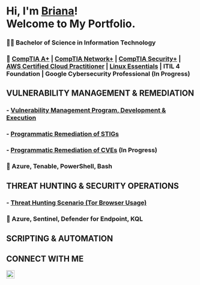 # Hi, I'm <a href="https://www.linkedin.com/in/brianalwillis/">Briana</a>!<br>Welcome to My Portfolio.

### 👩‍🎓 Bachelor of Science in Information Technology
### 📃 [CompTIA A+](https://www.credly.com/earner/earned/badge/b053f3c0-6e80-4d2e-bb8c-f8f4f8172a40) | [CompTIA Network+](https://www.credly.com/earner/earned/badge/8ca33678-28c0-4119-b5b4-822a320eb803) | [CompTIA Security+](https://www.credly.com/earner/earned/badge/da5ce54c-26da-4b7e-849b-182c826863c5) | [AWS Certified Cloud Practitioner](https://www.credly.com/earner/earned/badge/6f187de9-6d92-4634-b4a7-d0c02943d1af) | [Linux Essentials](https://www.credly.com/earner/earned/badge/043dea14-3383-4b88-86bd-e26f7be1d630) | ITIL 4 Foundation | Google Cybersecurity Professional (In Progress)

## VULNERABILITY MANAGEMENT & REMEDIATION

### - [Vulnerability Management Program, Development & Execution](https://github.com/brianalwillis/vulnerability-management-program) 
### - [Programmatic Remediation of STIGs](https://github.com/brianalwillis/programmatic-vulnerability-remediation)
### - [Programmatic Remediation of CVEs](https://github.com/brianalwillis/programmatic-remediation-CVE) (In Progress)
### 🧰 Azure, Tenable, PowerShell, Bash

## THREAT HUNTING & SECURITY OPERATIONS 

### - [Threat Hunting Scenario (Tor Browser Usage)](https://github.com/brianalwillis/threat-hunting-scenario-tor/blob/main/README.md)
### 🧰 Azure, Sentinel, Defender for Endpoint, KQL

## SCRIPTING & AUTOMATION



## CONNECT WITH ME 

[<img align="left" alt="Briana Willis | LinkedIn" width="22px" src="https://cdn.jsdelivr.net/npm/simple-icons@v3/icons/linkedin.svg" />][linkedin]

[linkedin]: https://linkedin.com/in/brianalwillis

<!--
<img width="35" alt="image" src="https://github.com/user-attachments/assets/2f41c7cd-5ea8-4475-b451-a37161b6c3fb"> 
<img width="35" alt="image" src="https://github.com/user-attachments/assets/77649969-9910-4994-8b96-74a116cfb2a8">
-->
